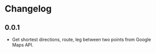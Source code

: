 # Changelog

## 0.0.1

* Get shortest directions, route, leg between two points from Google Maps API.
